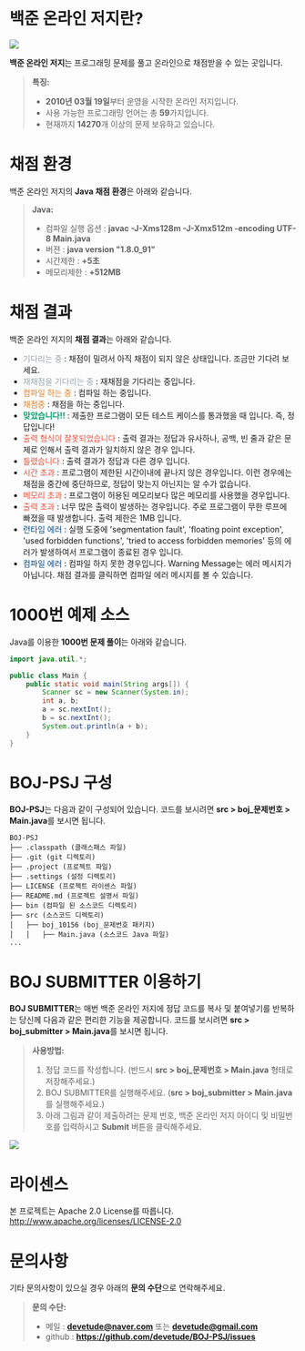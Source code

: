 # 백준 온라인 저지란?
[![](https://d2gd6pc034wcta.cloudfront.net/images/logo.png)](https://www.acmicpc.net)

**백준 온라인 저지**는 프로그래밍 문제를 풀고 온라인으로 채점받을 수 있는 곳입니다.
> **특징:**
> - **2010년 03월 19일**부터 운영을 시작한 온라인 저지입니다.
> - 사용 가능한 프로그래밍 언어는 총 **59**가지입니다.
> - 현재까지 **14270**개 이상의 문제 보유하고 있습니다.

# 채점 환경
백준 온라인 저지의 **Java 채점 환경**은 아래와 같습니다.
> **Java:**
> - 컴파일 실행 옵션 : **javac -J-Xms128m -J-Xmx512m -encoding UTF-8 Main.java**
> - 버젼 : **java version "1.8.0_91"**
> - 시간제한 : **+5초**
> - 메모리제한 : **+512MB**

# 채점 결과
백준 온라인 저지의 **채점 결과**는 아래와 같습니다.
>
<ul>
  <li><span style="color: #95a5a6">기다리는 중</span> : 채점이 밀려서 아직 채점이 되지 않은 상태입니다. 조금만 기다려 보세요.</li>
  <li><span style="color: #95a5a6">재채점을 기다리는 중</span> : 재채점을 기다리는 중입니다.</li>
  <li><span style="color: #e67e22">컴파일 하는 중</span> : 컴파일 하는 중입니다.</li>
  <li><span style="color: #e67e22">채점중</span> : 채점을 하는 중입니다.</li>
  <li><strong><span style="color: #009F6B">맞았습니다!!</span></strong> : 제출한 프로그램이 모든 테스트 케이스를 통과했을 때 입니다. 즉, 정답입니다!</li>
  <li><span style="color: #e74c3c">출력 형식이 잘못되었습니다</span> : 출력 결과는 정답과 유사하나, 공백, 빈 줄과 같은 문제로 인해서 출력 결과가 일치하지 않은 경우 입니다.</li>
  <li><span style="color: #e74c3c">틀렸습니다</span> : 출력 결과가 정답과 다른 경우 입니다.</li>
  <li><span style="color: #e74c3c">시간 초과</span> : 프로그램이 제한된 시간이내에 끝나지 않은 경우입니다. 이런 경우에는 채점을 중간에 중단하므로, 정답이 맞는지 아닌지는 알 수가 없습니다.</li>
  <li><span style="color: #e74c3c">메모리 초과</span> : 프로그램이 허용된 메모리보다 많은 메모리를 사용했을 경우입니다.</li>
  <li><span style="color: #e74c3c">출력 초과</span> : 너무 많은 출력이 발생하는 경우입니다. 주로 프로그램이 무한 루프에 빠졌을 때 발생합니다. 출력 제한은 1MB 입니다.</li>
  <li><span style="color: #004488">런타임 에러</span> : 실행 도중에 'segmentation fault', 'floating point exception', 'used forbidden functions', 'tried to access forbidden memories' 등의 에러가 발생하여서 프로그램이 종료된 경우 입니다.</li>
  <li><span style="color: #004488">컴파일 에러</span> : 컴파일 하지 못한 경우입니다. Warning Message는 에러 메시지가 아닙니다. 채점 결과를 클릭하면 컴파일 에러 메시지를 볼 수 있습니다.</li>
</ul>
      
# 1000번 예제 소스
Java를 이용한 **1000번 문제 풀이**는 아래와 같습니다.
```java
import java.util.*;

public class Main {
	public static void main(String args[]) {
		Scanner sc = new Scanner(System.in);
		int a, b;
		a = sc.nextInt();
		b = sc.nextInt();
		System.out.println(a + b);
	}
}
```

# BOJ-PSJ 구성
**BOJ-PSJ**는 다음과 같이 구성되어 있습니다. 코드를 보시려면 **src > boj_문제번호 > Main.java**를 보시면 됩니다.
```text
BOJ-PSJ
├── .classpath (클래스패스 파일)
├── .git (git 디렉토리)
├── .project (프로젝트 파일)
├── .settings (설정 디렉토리)
├── LICENSE (프로젝트 라이센스 파일)
├── README.md (프로젝트 설명서 파일)
├── bin (컴파일 된 소스코드 디렉토리)
├── src (소스코드 디렉토리)
│   ├── boj_10156 (boj_문제번호 패키지)
│   │   ├── Main.java (소스코드 Java 파일)
...
```

# BOJ SUBMITTER 이용하기
**BOJ SUBMITTER**는 매번 백준 온라인 저지에 정답 코드를 복사 및 붙여넣기를 반복하는 당신께 다음과 같은 편리한 기능을 제공합니다. 코드를 보시려면 **src > boj_submitter > Main.java**를 보시면 됩니다.
> **사용방법:**
> 1. 정답 코드를 작성합니다. (반드시 **src > boj_문제번호 > Main.java** 형태로 저장해주세요.)
> 2. BOJ SUBMITTER를 실행해주세요. (**src > boj_submitter > Main.java**를 실행해주세요.)
> 3. 아래 그림과 같이 제출하려는 문제 번호, 백준 온라인 저지 아이디 및 비밀번호를 입력하시고 **Submit** 버튼을 클릭해주세요.
<img src="https://raw.githubusercontent.com/devetude/BOJ-PSJ/master/images/boj_submitter.png" />

# 라이센스
본 프로젝트는 Apache 2.0 License를 따릅니다. http://www.apache.org/licenses/LICENSE-2.0

# 문의사항
기타 문의사항이 있으실 경우 아래의 **문의 수단**으로 연락해주세요.
> **문의 수단:**
> - 메일 : **devetude@naver.com** 또는 **devetude@gmail.com**
> - github : **https://github.com/devetude/BOJ-PSJ/issues**
